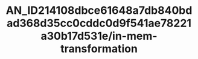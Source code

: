 ---  
schema: schema:AN_ID214108dbce61648a7db840bdad368d35cc0cddc0d9f541ae78221a30b17d531e/in-mem-transformation  
title: AN_ID214108dbce61648a7db840bdad368d35cc0cddc0d9f541ae78221a30b17d531e/in-mem-transformation  
organization: Sample Department  
notes: Used in 0 lineage(s)  
resources:  
  - name: AN_ID214108dbce61648a7db840bdad368d35cc0cddc0d9f541ae78221a30b17d531e/in-mem-transformation 
    url: in-mem://AN_ID214108dbce61648a7db840bdad368d35cc0cddc0d9f541ae78221a30b17d531e/in-mem-transformation 
    format : DataFrame  
license: None  
category:
  - Education  
maintainer: User  
maintainer_email: UserMail  
---